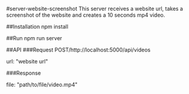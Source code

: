 #server-website-screenshot
This server receives a website url, takes a screenshot of the website and creates a 10 seconds mp4 video.

##Installation
npm install

##Run
npm run server

##API
###Request
POST/http://localhost:5000/api/videos

url: "website url"

###Response

file: "path/to/file/video.mp4"
